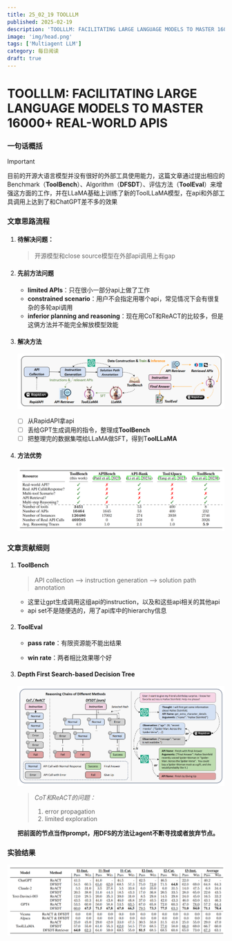 ```yaml
---
title: 25_02_19 TOOLLLM
published: 2025-02-19
description: 'TOOLLLM: FACILITATING LARGE LANGUAGE MODELS TO MASTER 16000+ REAL-WORLD APIS'
image: 'img/head.png'
tags: ['Multiagent LLM']
category: 每日阅读
draft: true 
---
```


# TOOLLLM: FACILITATING LARGE LANGUAGE MODELS TO MASTER 16000+ REAL-WORLD APIS



### 一句话概括

> [!IMPORTANT]
>
> 目前的开源大语言模型并没有很好的外部工具使用能力，这篇文章通过提出相应的Benchmark（**ToolBench**）、Algorithm（**DFSDT**）、评估方法（**ToolEval**）来增强这方面的工作，并在LLaMA基础上训练了新的ToolLLaMA模型，在api和外部工具调用上达到了和ChatGPT差不多的效果



### 文章思路流程

1. #### 待解决问题：

   > 开源模型和close source模型在外部api调用上有gap

2. #### 先前方法问题

   - **limited APIs**：只在很小一部分api上做了工作
   - **constrained scenario**：用户不会指定用哪个api，常见情况下会有很复杂的多轮api调用
   - **inferior planning and reasoning**：现在用CoT和ReACT的比较多，但是这俩方法并不能完全解放模型效能

3. #### 解决方法

   ![head](img\head.png)

   - [ ] 从RapidAPI拿api
   - [ ] 丢给GPT生成调用的指令，整理成**ToolBench**
   - [ ] 把整理完的数据集喂给LLaMA做SFT，得到T**oolLLaMA**

4. #### 方法优势

   ![compare](img\compare.png)



### 文章贡献细则

1. #### ToolBench

   > API collection --> instruction generation --> solution path annotation 

   - 这里让gpt生成调用这组api的instruction，以及和这些api相关的其他api
   - api set不是随便选的，用了api库中的hierarchy信息

2. #### ToolEval

   - **pass rate**：有限资源能不能出结果

   - **win rate**：两者相比效果哪个好

3. #### Depth First Search-based Decision Tree

   ![DFSDT](img\DFSDT.png)

   > *CoT和ReACT的问题：*
   >
   > 1. error propagation
   > 2. limited exploration

   **把前面的节点当作prompt，用DFS的方法让agent不断寻找或者放弃节点。**



### 实验结果

![exp](img\exp.png)

